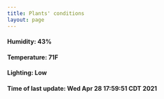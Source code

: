 ```yaml
---
title: Plants' conditions
layout: page
---
```



#### Humidity: 43%
#### Temperature: 71F
#### Lighting: Low
#### Time of last update: Wed Apr 28 17:59:51 CDT 2021
